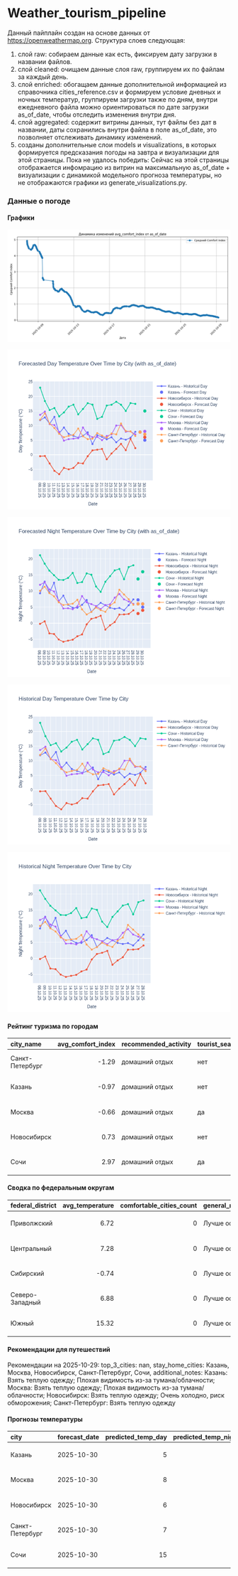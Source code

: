 # Weather_tourism_pipeline
Данный пайплайн создан на основе данных от https://openweathermap.org.
Структура слоев следующая:
  1) слой raw: 
  собираем данные как есть, фиксируем дату загрузки в названии файлов.
  2) слой cleaned:
  очищаем данные слоя raw, группируем их по файлам за каждый день.
  3) слой enriched:
  обогащаем данные дополнительной информацией из справочника cities_reference.csv и формируем условие дневных и ночных температур,
  группируем загрузки также по дням, внутри ежедневного файла можно ориентироваться по дате загрузки as_of_date, чтобы отследить изменения внутри дня.
  4) слой aggregated:
   содержит витрины данных, тут файлы без дат в названии, даты сохранились внутри файла в поле as_of_date, это позволняет отслеживать динамику изменений.
  6) созданы дополнительные слои models и visualizations, в которых формируется предсказания погоды на завтра и визуализации для этой страницы.
  Пока не удалось победить: Сейчас на этой страницы отображается инфомрацию из витрин на максимальную as_of_date + визуализации с динамикой модельного прогноза температуры, 
  но не отображаются графики из generate_visualizations.py.
<!-- WEATHER DATA START -->
### Данные о погоде

#### Графики
![Comfort Index Trend](data/visualizations/comfort_index_trend.png)

![Forecasted Day Temperature](data/visualizations/forecasted_day_temperature.png)

![Forecasted Night Temperature](data/visualizations/forecasted_night_temperature.png)

![Historical Day Temperature](data/visualizations/historical_day_temperature.png)

![Historical Night Temperature](data/visualizations/historical_night_temperature.png)

#### Рейтинг туризма по городам
| city_name       |   avg_comfort_index | recommended_activity   | tourist_season_match   | tourism_season   | tour_recommendation       | as_of_date          |
|:----------------|--------------------:|:-----------------------|:-----------------------|:-----------------|:--------------------------|:--------------------|
| Санкт-Петербург |               -1.29 | домашний отдых         | нет                    | Май-Сентябрь     | домашний отдых вне сезона | 2025-10-29 05:25:00 |
| Казань          |               -0.97 | домашний отдых         | нет                    | Май-Сентябрь     | домашний отдых вне сезона | 2025-10-29 05:25:00 |
| Москва          |               -0.66 | домашний отдых         | да                     | Круглогодично    | домашний отдых в сезон    | 2025-10-29 05:25:00 |
| Новосибирск     |                0.73 | домашний отдых         | нет                    | Июнь-Август      | домашний отдых вне сезона | 2025-10-29 05:25:00 |
| Сочи            |                2.97 | домашний отдых         | да                     | Май-Октябрь      | домашний отдых в сезон    | 2025-10-29 05:25:00 |

#### Сводка по федеральным округам
| federal_district   |   avg_temperature |   comfortable_cities_count | general_recommendation   | as_of_date          |
|:-------------------|------------------:|---------------------------:|:-------------------------|:--------------------|
| Приволжский        |              6.72 |                          0 | Лучше остаться дома      | 2025-10-29 05:25:00 |
| Центральный        |              7.28 |                          0 | Лучше остаться дома      | 2025-10-29 05:25:00 |
| Сибирский          |             -0.74 |                          0 | Лучше остаться дома      | 2025-10-29 05:25:00 |
| Северо-Западный    |              6.88 |                          0 | Лучше остаться дома      | 2025-10-29 05:25:00 |
| Южный              |             15.32 |                          0 | Лучше остаться дома      | 2025-10-29 05:25:00 |

#### Рекомендации для путешествий
Рекомендации на 2025-10-29: top_3_cities: nan, stay_home_cities: Казань, Москва, Новосибирск, Санкт-Петербург, Сочи, additional_notes: Казань: Взять теплую одежду; Плохая видимость из-за тумана/облачности; Москва: Взять теплую одежду; Плохая видимость из-за тумана/облачности; Новосибирск: Взять теплую одежду; Очень холодно, риск обморожения; Санкт-Петербург: Взять теплую одежду

#### Прогнозы температуры
| city            | forecast_date   |   predicted_temp_day |   predicted_temp_night | model_type       | as_of_date          |
|:----------------|:----------------|---------------------:|-----------------------:|:-----------------|:--------------------|
| Казань          | 2025-10-30      |                    5 |                      5 | LinearRegression | 2025-10-29 05:25:14 |
| Москва          | 2025-10-30      |                    8 |                      6 | LinearRegression | 2025-10-29 05:25:14 |
| Новосибирск     | 2025-10-30      |                    6 |                      4 | LinearRegression | 2025-10-29 05:25:14 |
| Санкт-Петербург | 2025-10-30      |                    7 |                      6 | LinearRegression | 2025-10-29 05:25:14 |
| Сочи            | 2025-10-30      |                   15 |                     16 | LinearRegression | 2025-10-29 05:25:14 |


<!-- WEATHER DATA END -->
